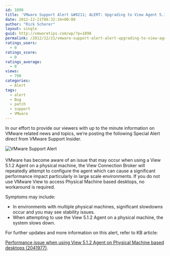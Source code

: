 ```yaml
---
id: 1898
title: 'VMware Support Alert &#8211; ALERT: Upgrading to View Agent 5.1.2 can result in performance issues'
date: 2012-12-21T06:32:34+00:00
author: "Rick Scherer"
layout: single
guid: http://vmwaretips.com/wp/?p=1898
permalink: /2012/12/21/vmware-support-alert-alert-upgrading-to-view-agent-5-1-2-can-result-in-performance-issues/
ratings_users:
  - 0
ratings_score:
  - 0
ratings_average:
  - 0
views:
  - 790
categories:
  - Alert
tags:
  - alert
  - Bug
  - patch
  - support
  - VMware
---
```

In our effort to provide our viewers with up to the minute information on VMware related news and topics, we&#8217;re posting the following Special Alert direct from VMware Support Insider.

<img class="asset asset-image at-xid-6a00d8341c328153ef01543330c84d970c alignleft" style="margin: 0px 25px 5px 0px; border: 0px;" title="VMware Support Alert" src="http://blogs.vmware.com/tp/.a/6a00d8341c328153ef01543330c84d970c-800wi" alt="VMware Support Alert" border="0" />

VMware has become aware of an issue that may occur when using a View 5.1.2 Agent on a physical machine, the View Connection Broker will repeatedly attempt to configure the agent which can cause a significant performance impact particularly in large scale environments. If you do not use VMware View to access Physical Machine based desktops, no workaround is required.

Symptoms may include:

  * In environments with multiple physical machines, significant slowdowns occur and you may see stability issues.
  * When attempting to use the View 5.1.2 Agent on a physical machine, the system slows down.

For further updates and more information on this alert, refer to KB article:
  
<a href="http://kb.vmware.com/kb/2041977" target="_blank">Performance issue when using View 5.1.2 Agent on Physical Machine based desktops (2041977)</a>.